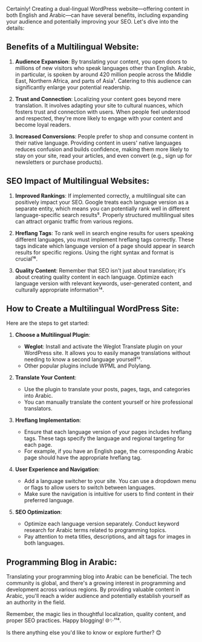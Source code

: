 Certainly! Creating a dual-lingual WordPress website—offering content in both English and Arabic—can have several benefits, including expanding your audience and potentially improving your SEO. Let's dive into the details:

## Benefits of a Multilingual Website:
1. **Audience Expansion**: By translating your content, you open doors to millions of new visitors who speak languages other than English. Arabic, in particular, is spoken by around 420 million people across the Middle East, Northern Africa, and parts of Asia¹. Catering to this audience can significantly enlarge your potential readership.

2. **Trust and Connection**: Localizing your content goes beyond mere translation. It involves adapting your site to cultural nuances, which fosters trust and connection with users. When people feel understood and respected, they're more likely to engage with your content and become loyal readers.

3. **Increased Conversions**: People prefer to shop and consume content in their native language. Providing content in users' native languages reduces confusion and builds confidence, making them more likely to stay on your site, read your articles, and even convert (e.g., sign up for newsletters or purchase products).

## SEO Impact of Multilingual Websites:
1. **Improved Rankings**: If implemented correctly, a multilingual site can positively impact your SEO. Google treats each language version as a separate entity, which means you can potentially rank well in different language-specific search results⁵. Properly structured multilingual sites can attract organic traffic from various regions.

2. **Hreflang Tags**: To rank well in search engine results for users speaking different languages, you must implement hreflang tags correctly. These tags indicate which language version of a page should appear in search results for specific regions. Using the right syntax and format is crucial¹⁶.

3. **Quality Content**: Remember that SEO isn't just about translation; it's about creating quality content in each language. Optimize each language version with relevant keywords, user-generated content, and culturally appropriate information¹⁴.

## How to Create a Multilingual WordPress Site:
Here are the steps to get started:

1. **Choose a Multilingual Plugin**:
   - **Weglot**: Install and activate the Weglot Translate plugin on your WordPress site. It allows you to easily manage translations without needing to know a second language yourself¹².
   - Other popular plugins include WPML and Polylang.

2. **Translate Your Content**:
   - Use the plugin to translate your posts, pages, tags, and categories into Arabic.
   - You can manually translate the content yourself or hire professional translators.

3. **Hreflang Implementation**:
   - Ensure that each language version of your pages includes hreflang tags. These tags specify the language and regional targeting for each page.
   - For example, if you have an English page, the corresponding Arabic page should have the appropriate hreflang tag.

4. **User Experience and Navigation**:
   - Add a language switcher to your site. You can use a dropdown menu or flags to allow users to switch between languages.
   - Make sure the navigation is intuitive for users to find content in their preferred language.

5. **SEO Optimization**:
   - Optimize each language version separately. Conduct keyword research for Arabic terms related to programming topics.
   - Pay attention to meta titles, descriptions, and alt tags for images in both languages.

## Programming Blog in Arabic:
Translating your programming blog into Arabic can be beneficial. The tech community is global, and there's a growing interest in programming and development across various regions. By providing valuable content in Arabic, you'll reach a wider audience and potentially establish yourself as an authority in the field.

Remember, the magic lies in thoughtful localization, quality content, and proper SEO practices. Happy blogging! 🌐✨¹¹⁴.

Is there anything else you'd like to know or explore further? 😊

